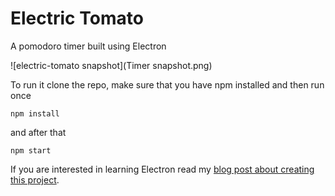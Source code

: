 # Electric Tomato

A pomodoro timer built using Electron

![electric-tomato snapshot](Timer snapshot.png)

To run it clone the repo, make sure that you have npm installed and then run once 
    
    npm install

and after that

    npm start

If you are interested in learning Electron read my [blog post about creating this project](http://www.blinkingcaret.com/2016/08/31/electron-is-amazing/). 

